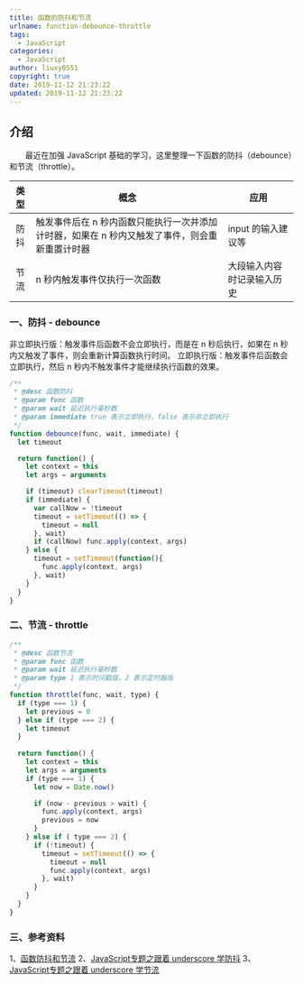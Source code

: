 ```yaml
---
title: 函数的防抖和节流
urlname: function-debounce-throttle
tags:
  - JavaScript
categories:
  - JavaScript
author: liuxy0551
copyright: true
date: 2019-11-12 21:23:22
updated: 2019-11-12 21:23:22
---
```


## 介绍

　　最近在加强 JavaScript 基础的学习，这里整理一下函数的防抖（debounce）和节流（throttle）。
<!--more-->

| 类型 | 概念 | 应用 |
| :---: | --- | --- |
| 防抖 | 触发事件后在 n 秒内函数只能执行一次并添加计时器，如果在 n 秒内又触发了事件，则会重新重置计时器 | input 的输入建议等 |
| 节流 | n 秒内触发事件仅执行一次函数 | 大段输入内容时记录输入历史 |


### 一、防抖 - debounce

非立即执行版：触发事件后函数不会立即执行，而是在 n 秒后执行，如果在 n 秒内又触发了事件，则会重新计算函数执行时间。
立即执行版：触发事件后函数会立即执行，然后 n 秒内不触发事件才能继续执行函数的效果。

``` javascript
/**
 * @desc 函数防抖
 * @param func 函数
 * @param wait 延迟执行毫秒数
 * @param immediate true 表示立即执行，false 表示非立即执行
 */
function debounce(func, wait, immediate) {
  let timeout

  return function() {
    let context = this
    let args = arguments

    if (timeout) clearTimeout(timeout)
    if (immediate) {
      var callNow = !timeout
      timeout = setTimeout(() => {
        timeout = null
      }, wait)
      if (callNow) func.apply(context, args)
    } else {
      timeout = setTimeout(function(){
        func.apply(context, args)
      }, wait)
    }
  }
}
```


### 二、节流 - throttle
``` javascript
/**
 * @desc 函数节流
 * @param func 函数
 * @param wait 延迟执行毫秒数
 * @param type 1 表示时间戳版，2 表示定时器版
 */
function throttle(func, wait, type) {
  if (type === 1) {
    let previous = 0
  } else if (type === 2) {
    let timeout
  }
  
  return function() {
    let context = this
    let args = arguments
    if (type === 1) {
      let now = Date.now()

      if (now - previous > wait) {
        func.apply(context, args)
        previous = now
      }
    } else if ( type === 2) {
      if (!timeout) {
        timeout = setTimeout(() => {
          timeout = null
          func.apply(context, args)
        }, wait)
      }
    }
  }
}
```


### 三、参考资料

1、[函数防抖和节流](https://www.jianshu.com/p/c8b86b09daf0)
2、[JavaScript专题之跟着 underscore 学防抖](https://github.com/mqyqingfeng/Blog/issues/22)
3、[JavaScript专题之跟着 underscore 学节流](https://github.com/mqyqingfeng/Blog/issues/26)
